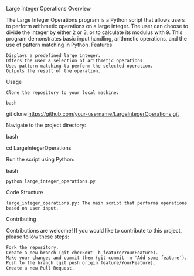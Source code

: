 Large Integer Operations
Overview

The Large Integer Operations program is a Python script that allows users to perform arithmetic operations on a large integer. The user can choose to divide the integer by either 2 or 3, or to calculate its modulus with 9. This program demonstrates basic input handling, arithmetic operations, and the use of pattern matching in Python.
Features

    Displays a predefined large integer.
    Offers the user a selection of arithmetic operations.
    Uses pattern matching to perform the selected operation.
    Outputs the result of the operation.

Usage

    Clone the repository to your local machine:

    bash

git clone https://github.com/your-username/LargeIntegerOperations.git

Navigate to the project directory:

bash

cd LargeIntegerOperations

Run the script using Python:

bash

    python large_integer_operations.py

Code Structure

    large_integer_operations.py: The main script that performs operations based on user input.

Contributing

Contributions are welcome! If you would like to contribute to this project, please follow these steps:

    Fork the repository.
    Create a new branch (git checkout -b feature/YourFeature).
    Make your changes and commit them (git commit -m 'Add some feature').
    Push to the branch (git push origin feature/YourFeature).
    Create a new Pull Request.
